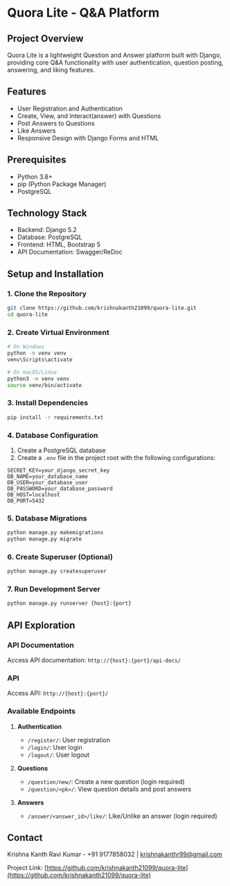 # Quora Lite - Q&A Platform

## Project Overview

Quora Lite is a lightweight Question and Answer platform built with Django, providing core Q&A functionality with user authentication, question posting, answering, and liking features.

## Features

- User Registration and Authentication
- Create, View, and Interact(answer) with Questions
- Post Answers to Questions
- Like Answers
- Responsive Design with Django Forms and HTML

## Prerequisites

- Python 3.8+
- pip (Python Package Manager)
- PostgreSQL

## Technology Stack

- Backend: Django 5.2
- Database: PostgreSQL
- Frontend: HTML, Bootstrap 5
- API Documentation: Swagger/ReDoc

## Setup and Installation

### 1. Clone the Repository

```bash
git clone https://github.com/krishnakanth21099/quora-lite.git
cd quora-lite
```

### 2. Create Virtual Environment

```bash
# On Windows
python -m venv venv
venv\Scripts\activate

# On macOS/Linux
python3 -m venv venv
source venv/bin/activate
```

### 3. Install Dependencies

```bash
pip install -r requirements.txt
```

### 4. Database Configuration

1. Create a PostgreSQL database
2. Create a `.env` file in the project root with the following configurations:

```
SECRET_KEY=your_django_secret_key
DB_NAME=your_database_name
DB_USER=your_database_user
DB_PASSWORD=your_database_password
DB_HOST=localhost
DB_PORT=5432
```

### 5. Database Migrations

```bash
python manage.py makemigrations
python manage.py migrate
```

### 6. Create Superuser (Optional)

```bash
python manage.py createsuperuser
```

### 7. Run Development Server

```bash
python manage.py runserver {host}:{port}
```

## API Exploration

### API Documentation

Access API documentation: `http://{host}:{port}/api-docs/`

### API
Access API: `http://{host}:{port}/`

### Available Endpoints

1. **Authentication**
   - `/register/`: User registration
   - `/login/`: User login
   - `/logout/`: User logout

2. **Questions**
   - `/question/new/`: Create a new question (login required)
   - `/question/<pk>/`: View question details and post answers

3. **Answers**
   - `/answer/<answer_id>/like/`: Like/Unlike an answer (login required)

## Contact

Krishna Kanth Ravi Kumar - +91 9177858032 | krishnakanthr99@gmail.com

Project Link: [https://github.com/krishnakanth21099/quora-lite](https://github.com/krishnakanth21099/quora-lite)
